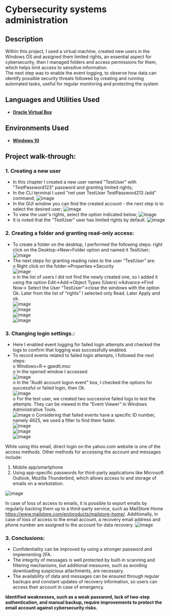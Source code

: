 <h1>Cybersecurity systems administration</h1>

<h2>Description</h2>
Within this project, I used a virtual machine, created new users in the Windows OS and assigned them limited rights, an essential aspect for cybersecurity, then I managed folders and access permissions for them, which helps limit access to sensitive information.<br />
The next step was to enable the event logging, to observe how data can identify possible security threats followed by creating and running automated tasks, useful for regular monitoring and protecting the system <br />

<h2>Languages and Utilities Used</h2>

- <b>[Oracle Virtual Box](https://www.virtualbox.org/)</b> 

<h2>Environments Used </h2>

- <b>[Windows 10](https://www.microsoft.com/en-us/software-download/windows10)</b> 

<h2>Project walk-through:</h2>

<p>
<b><h3>1. Creating a new user</h3></b>

- In this chapter I created a new user named "TestUser" with "TestPassword123" password and granting limited rights;<br/>
- In the CLI terminal I used "net user TestUser TestPassword213 /add" command;
  ![image](https://github.com/user-attachments/assets/9eaa5387-843c-4f2f-bbf2-010d4302d637)<br/>
- In the GUI window you can find the created account - the next step is to select the desired user;
![image](https://github.com/user-attachments/assets/e3ea352b-3b38-438d-870e-6a1d3593ac31)<br/>
- To view the user's rights, select the option indicated below;
![image](https://github.com/user-attachments/assets/845b49f0-a7e9-42f5-8f1e-25bff9500dd1)
- It is noted that the "TestUser" user has limited rights by default.
![image](https://github.com/user-attachments/assets/0597d39d-ca13-4224-ae26-4ec2f4070b37)

<b><h3>2. Creating a folder and granting read-only access:</h3></b>

- To create a folder on the desktop, I performed the following steps: right click on the Desktop->New>Folder option and named it TestUser;<br/>
![image](https://github.com/user-attachments/assets/0043d1d6-b2a6-4bbf-949a-06cc92522c73)
- The next steps for granting reading rules to the user “TestUser” are:<br/>
  o Right click on the folder->Properties->Security<br/>
  ![image](https://github.com/user-attachments/assets/3906d3a5-ca2e-4fd6-b6f9-386371a1bff2)<br/>
  o In the list of users I did not find the newly created one, so I added it using the option Edit->Add->Object Types (Users)->Advance->Find Now-> Select the User “TestUser”->close the windows with the option Ok. Later from the list of “rights” I selected only Read. Later Apply and ok.<br/>
  ![image](https://github.com/user-attachments/assets/e0c1c73b-6e7b-42e0-b8be-fae759f34dd5)<br/>
  ![image](https://github.com/user-attachments/assets/6a7576f6-d39b-451c-b679-e37668c785a5)<br/>
  ![image](https://github.com/user-attachments/assets/9b597720-632d-44ad-9304-83692fa956f0)<br/>
  ![image](https://github.com/user-attachments/assets/c8905d23-62cd-40ec-84be-98cf0a146b6f)<br/>
  
<b><h3>3. Changing login settings.:</h3></b>

- Here I enabled event logging for failed login attempts and checked the logs to confirm that logging was successfully enabled.<br/>
- To record events related to failed login attempts, I followed the next steps:</br>
    o Windows+R-> gpedit.msc</br>
    o In the opened window I accessed:</br>
    ![image](https://github.com/user-attachments/assets/55a9f2eb-22d1-491e-ad11-237859327cc5)</br>
    o In the "Audit account logon event" box, I checked the options for successful or failed login, then Ok.</br>
    ![image](https://github.com/user-attachments/assets/6bad2416-4a9d-4598-bde2-92f87b3f1597)</br>
    o For the test user, we created two successive failed logs to test the attempts. They can be viewed in the “Event Viewer” in Windows Administrative Tools.</br>
    ![image](https://github.com/user-attachments/assets/55109bd3-fa9e-4e0d-8b77-67f07deccfe6)
    o Considering that failed events have a specific ID number, namely 4625, we used a filter to find them faster.</br>
    ![image](https://github.com/user-attachments/assets/e8d07407-9e75-412c-8b27-9f3a71df9775)</br>
    ![image](https://github.com/user-attachments/assets/78abaac2-9010-4ab5-9944-28cbff789808)</br>
    ![image](https://github.com/user-attachments/assets/3c18147a-044e-4ab2-85c7-5f4227cdbbeb)</br>
    


    



    


While using this email, direct login on the yahoo.com website is one of the access methods.
Other methods for accessing the account and messages include:
<ol>
  <li>Mobile app/smartphone</li>
  <li>Using app-specific passwords for third-party applications like Microsoft Outlook, Mozilla Thunderbird, which allows access to and storage of emails on a workstation.</li>
</ol>

![image](https://github.com/user-attachments/assets/f82fba2d-cc4b-4962-9a61-543511477372)

In case of loss of access to emails, it is possible to export emails by regularly backing them up to a third-party service, such as MailStore Home https://www.mailstore.com/en/products/mailstore-home/. Additionally, in case of loss of access to the email account, a recovery email address and phone number are assigned to the account for data recovery.
![image](https://github.com/user-attachments/assets/29d232d5-cae6-4eb2-b584-2c53c6b6c1a8)

<b><h3>3. Conclusions:</h3></b>

- Confidentiality can be improved by using a stronger password and implementing 2FA.</br>
- The integrity of messages is well protected by built-in scanning and filtering mechanisms, but additional measures, such as avoiding downloading suspicious attachments, are necessary.</br>
- The availability of data and messages can be ensured through regular backups and constant updates of recovery information, so users can access their account in case of emergency.</br>

**Identified weaknesses, such as a weak password, lack of two-step authentication, and manual backup, require improvements to protect the email account against cybersecurity risks.**
